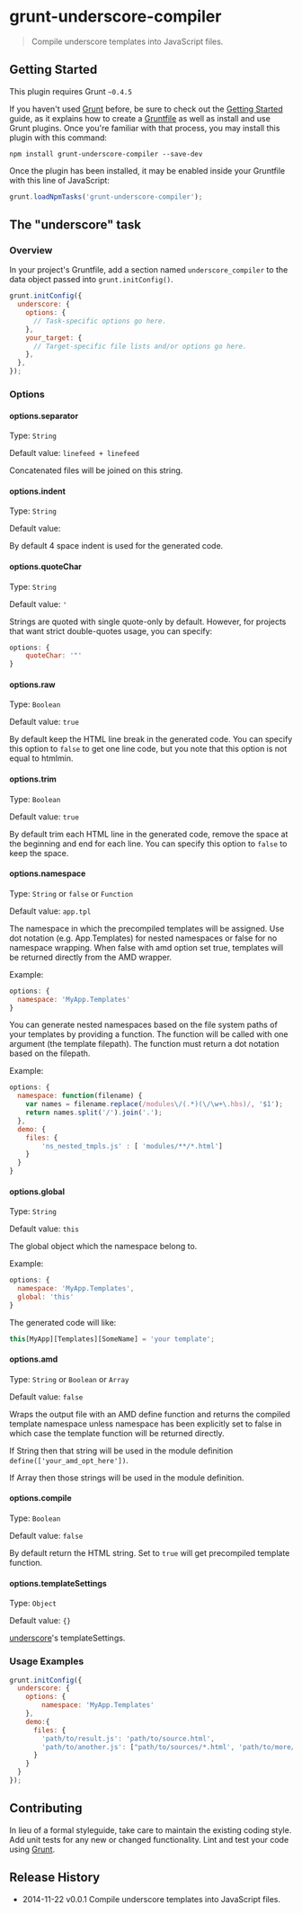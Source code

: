 # grunt-underscore-compiler

> Compile underscore templates into JavaScript files.

## Getting Started

This plugin requires Grunt `~0.4.5`

If you haven't used [Grunt](http://gruntjs.com/) before, be sure to check out the [Getting Started](http://gruntjs.com/getting-started) guide, as it explains how to create a [Gruntfile](http://gruntjs.com/sample-gruntfile) as well as install and use Grunt plugins. Once you're familiar with that process, you may install this plugin with this command:

```shell
npm install grunt-underscore-compiler --save-dev
```

Once the plugin has been installed, it may be enabled inside your Gruntfile with this line of JavaScript:

```js
grunt.loadNpmTasks('grunt-underscore-compiler');
```

## The "underscore" task

### Overview

In your project's Gruntfile, add a section named `underscore_compiler` to the data object passed into `grunt.initConfig()`.

```js
grunt.initConfig({
  underscore: {
    options: {
      // Task-specific options go here.
    },
    your_target: {
      // Target-specific file lists and/or options go here.
    },
  },
});
```

### Options

#### options.separator

Type: `String`

Default value: `linefeed + linefeed`

Concatenated files will be joined on this string.

#### options.indent

Type: `String`

Default value: `    `

By default 4 space indent is used for the generated code. 

#### options.quoteChar

Type: `String`

Default value: `'`

Strings are quoted with single quote-only by default. However, for projects that want strict double-quotes usage, you can specify:

```js
options: {
    quoteChar: '"'
}
```

#### options.raw

Type: `Boolean`

Default value: `true`

By default keep the HTML line break in the generated code. You can specify this option to `false` to get one line code, but you note that this option is not equal to htmlmin.

#### options.trim

Type: `Boolean`

Default value: `true`

By default trim each HTML line in the generated code, remove the space at the beginning and end for each line. You can specify this option to `false` to keep the space.

#### options.namespace

Type: `String` or `false` or `Function`

Default value: `app.tpl`

The namespace in which the precompiled templates will be assigned. Use dot notation (e.g. App.Templates) for nested namespaces or false for no namespace wrapping. When false with amd option set true, templates will be returned directly from the AMD wrapper.

Example:

```js
options: {
  namespace: 'MyApp.Templates'
}
```
You can generate nested namespaces based on the file system paths of your templates by providing a function. The function will be called with one argument (the template filepath). The function must return a dot notation based on the filepath.

Example:

```js
options: {
  namespace: function(filename) {
    var names = filename.replace(/modules\/(.*)(\/\w+\.hbs)/, '$1');
    return names.split('/').join('.');
  },
  demo: {
  	files: {
    	'ns_nested_tmpls.js' : [ 'modules/**/*.html']
  	}
  }
}
```

#### options.global

Type: `String`

Default value: `this`

The global object which the namespace belong to. 

Example:

```js
options: {
  namespace: 'MyApp.Templates',
  global: 'this'
}
```

The generated code will like:


```js
this[MyApp][Templates][SomeName] = 'your template';
```

#### options.amd

Type: `String` or `Boolean` or `Array`

Default value: `false`

Wraps the output file with an AMD define function and returns the compiled template namespace unless namespace has been explicitly set to false in which case the template function will be returned directly.

If String then that string will be used in the module definition `define(['your_amd_opt_here'])`.

If Array then those strings will be used in the module definition. 

#### options.compile

Type: `Boolean`

Default value: `false`

By default return the HTML string. Set to `true` will get precompiled template function.

#### options.templateSettings

Type: `Object`

Default value: `{}`

[underscore](http://underscorejs.org/#template)'s templateSettings.

### Usage Examples

```js
grunt.initConfig({
  underscore: {
    options: {
        namespace: 'MyApp.Templates'
    },
    demo:{
      files: {
        'path/to/result.js': 'path/to/source.html',
        'path/to/another.js': ["path/to/sources/*.html', 'path/to/more/*.html']
      }
    }
  }
});
```

## Contributing

In lieu of a formal styleguide, take care to maintain the existing coding style. Add unit tests for any new or changed functionality. Lint and test your code using [Grunt](http://gruntjs.com/).

## Release History

- 2014-11-22   v0.0.1   Compile underscore templates into JavaScript files.
